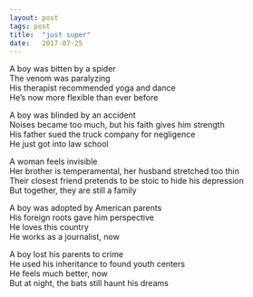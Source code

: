 ```yaml
---
layout: post
tags: post
title:  "just super"
date:   2017-07-25
---
```


A boy was bitten by a spider<br/>
The venom was paralyzing<br/>
His therapist recommended yoga and dance<br/>
He’s now more flexible than ever before<br/>

A boy was blinded by an accident<br/>
Noises became too much, but his faith gives him strength<br/>
His father sued the truck company for negligence<br/>
He just got into law school<br/>

A woman feels invisible<br/>
Her brother is temperamental, her husband stretched too thin<br/>
Their closest friend pretends to be stoic to hide his depression<br/>
But together, they are still a family<br/>

A boy was adopted by American parents<br/>
His foreign roots gave him perspective<br/>
He loves this country<br/>
He works as a journalist, now<br/>

A boy lost his parents to crime<br/>
He used his inheritance to found youth centers<br/>
He feels much better, now<br/>
But at night, the bats still haunt his dreams<br/>
